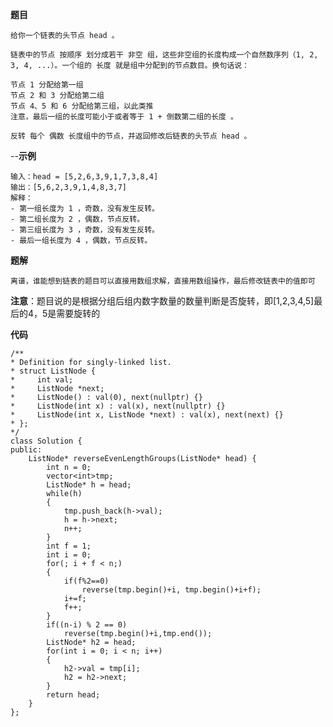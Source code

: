 **题目**

    给你一个链表的头节点 head 。

    链表中的节点 按顺序 划分成若干 非空 组，这些非空组的长度构成一个自然数序列（1, 2, 3, 4, ...）。一个组的 长度 就是组中分配到的节点数目。换句话说：

    节点 1 分配给第一组
    节点 2 和 3 分配给第二组
    节点 4、5 和 6 分配给第三组，以此类推
    注意，最后一组的长度可能小于或者等于 1 + 倒数第二组的长度 。

    反转 每个 偶数 长度组中的节点，并返回修改后链表的头节点 head 。

--**示例**

    输入：head = [5,2,6,3,9,1,7,3,8,4]
    输出：[5,6,2,3,9,1,4,8,3,7]
    解释：
    - 第一组长度为 1 ，奇数，没有发生反转。
    - 第二组长度为 2 ，偶数，节点反转。
    - 第三组长度为 3 ，奇数，没有发生反转。
    - 最后一组长度为 4 ，偶数，节点反转。


**题解**

    离谱，谁能想到链表的题目可以直接用数组求解，直接用数组操作，最后修改链表中的值即可

**注意**：题目说的是根据分组后组内数字数量的数量判断是否旋转，即[1,2,3,4,5]最后的4，5是需要旋转的


**代码**

    /**
    * Definition for singly-linked list.
    * struct ListNode {
    *     int val;
    *     ListNode *next;
    *     ListNode() : val(0), next(nullptr) {}
    *     ListNode(int x) : val(x), next(nullptr) {}
    *     ListNode(int x, ListNode *next) : val(x), next(next) {}
    * };
    */
    class Solution {
    public:
        ListNode* reverseEvenLengthGroups(ListNode* head) {
            int n = 0;
            vector<int>tmp;
            ListNode* h = head;
            while(h)
            {
                tmp.push_back(h->val);
                h = h->next;
                n++;
            }
            int f = 1;
            int i = 0;
            for(; i + f < n;)
            {
                if(f%2==0)
                    reverse(tmp.begin()+i, tmp.begin()+i+f);
                i+=f;
                f++;
            }
            if((n-i) % 2 == 0)
                reverse(tmp.begin()+i,tmp.end());
            ListNode* h2 = head;
            for(int i = 0; i < n; i++)
            {
                h2->val = tmp[i];
                h2 = h2->next;
            }
            return head;
        }
    };
